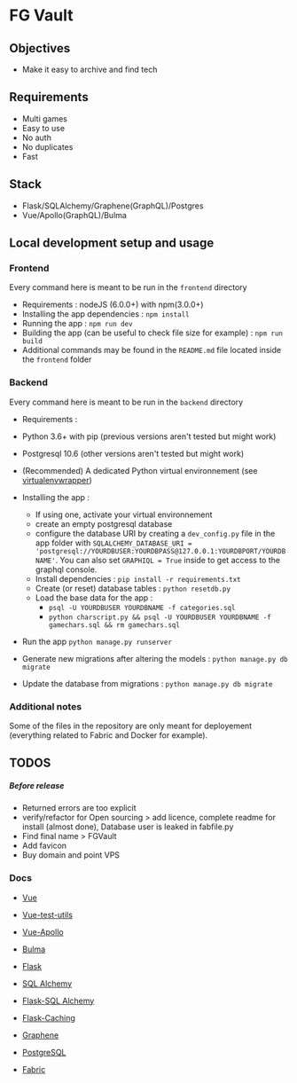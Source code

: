 # FG Vault

## Objectives

- Make it easy to archive and find tech


## Requirements

- Multi games
- Easy to use
- No auth
- No duplicates
- Fast

## Stack

- Flask/SQLAlchemy/Graphene(GraphQL)/Postgres
- Vue/Apollo(GraphQL)/Bulma

## Local development setup and usage

### Frontend

Every command here is meant to be run in the `frontend` directory

- Requirements : nodeJS (6.0.0+) with npm(3.0.0+)
- Installing the app dependencies : `npm install`
- Running the app : `npm run dev`
- Building the app (can be useful to check file size for example) : `npm run build`
- Additional commands may be found in the `README.md` file located inside the `frontend` folder

### Backend

Every command here is meant to be run in the `backend` directory

- Requirements :
 - Python 3.6+ with pip (previous versions aren't tested but might work)
 - Postgresql 10.6 (other versions aren't tested but might work)
 - (Recommended) A dedicated Python virtual environnement (see [virtualenvwrapper](https://virtualenvwrapper.readthedocs.io/en/latest/))

- Installing the app :
  - If using one, activate your virtual environnement
  - create an empty postgresql database
  - configure the database URI by creating a `dev_config.py` file in the app folder with `SQLALCHEMY_DATABASE_URI = 'postgresql://YOURDBUSER:YOURDBPASS@127.0.0.1:YOURDBPORT/YOURDBNAME'`. You can also set `GRAPHIQL = True` inside to get access to the graphql console.
  - Install dependencies : `pip install -r requirements.txt`
  - Create (or reset) database tables : `python resetdb.py`
  - Load the base data for the app : 
    - `psql -U YOURDBUSER YOURDBNAME -f categories.sql`
    - `python charscript.py && psql -U YOURDBUSER YOURDBNAME -f gamechars.sql && rm gamechars.sql`
- Run the app `python manage.py runserver`
- Generate new migrations after altering the models : `python manage.py db migrate`
- Update the database from migrations : `python manage.py db migrate`

### Additional notes

Some of the files in the repository are only meant for deployement (everything related to Fabric and Docker for example).

## TODOS

##### Before release

- Returned errors are too explicit
- verify/refactor for Open sourcing > add licence, complete readme for install (almost done), Database user is leaked in fabfile.py
- Find final name > FGVault
- Add favicon
- Buy domain and point VPS

### Docs

- [Vue](https://vuejs.org/v2/api/)
- [Vue-test-utils](https://vue-test-utils.vuejs.org/)
- [Vue-Apollo](https://akryum.github.io/vue-apollo/guide/)
- [Bulma](https://bulma.io/documentation/)

- [Flask](http://flask.pocoo.org/docs/1.0/)
- [SQL Alchemy](https://docs.sqlalchemy.org/en/latest/)
- [Flask-SQL Alchemy](http://flask-sqlalchemy.pocoo.org/2.3/)
- [Flask-Caching](https://flask-caching.readthedocs.io/en/latest/#)
- [Graphene](https://docs.graphene-python.org/en/latest/)
- [PostgreSQL](https://www.postgresql.org/docs/current/static/index.html)

- [Fabric](http://docs.fabfile.org/en/2.4/)